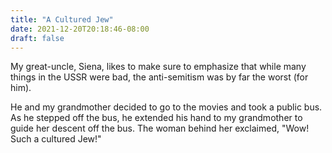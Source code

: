 ```yaml
---
title: "A Cultured Jew"
date: 2021-12-20T20:18:46-08:00
draft: false
---
```

My great-uncle, Siena, likes to make sure to emphasize that while many things
in the USSR were bad, the anti-semitism was by far the worst (for him).

He and my grandmother decided to go to the movies and took a public bus. As he
stepped off the bus, he extended his hand to my grandmother to guide her descent
off the bus. The woman behind her exclaimed, "Wow! Such a cultured Jew!"
